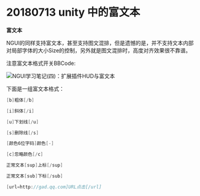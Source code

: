 # 20180713 unity 中的富文本

**富文本**

NGUI的同样支持富文本，甚至支持图文混排，但是遗憾的是，并不支持文本内部对局部字体的大小Size的控制，另外就是图文混排时，高度对齐效果很不靠谱。

注意富文本格式开关BBCode:

![NGUI学习笔记(四)：扩展插件HUD与富文本](http://gadimg-10045137.image.myqcloud.com/20180605/5b1642f083b05.png)

下面是一组富文本格式：

```csharp
[b]粗体[/b]

[i]斜体[/i]

[u]下划线[/u]

[s]删除线[/s]

[颜色6位字码]颜色[-]

[c]忽略颜色[/c]

正常文本[sup]上标[/sup]

正常文本[sub]下标[/sub]

[url=http://gad.qq.com]URL点击[/url]

```

